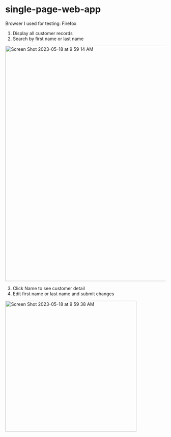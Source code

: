 # single-page-web-app

Browser I used for testing: Firefox

1. Display all customer records
2. Search by first name or last name
<img width="741" alt="Screen Shot 2023-05-18 at 9 59 14 AM" src="https://github.com/anya-chan/single-page-web-app/assets/111900986/fb01a20c-068a-4a75-b0c6-8eba9718cfaf">

3. Click Name to see customer detail
4. Edit first name or last name and submit changes
<img width="412" alt="Screen Shot 2023-05-18 at 9 59 38 AM" src="https://github.com/anya-chan/single-page-web-app/assets/111900986/9129dc93-4b47-41af-aebb-63563fe376d1">
